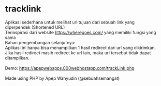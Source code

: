 # tracklink
Aplikasi sederhana untuk melihat url tujuan dari sebuah link yang diperpendek (Shortened URL)
<br>
Terinspirasi dari website https://wheregoes.com/ yang memiliki fungsi yang sama
<br>
Bahan pengembangan selanjutnya:
<br>
Aplikasi ini hanya bisa menampilkan 1 hasil redirect dari url yang dikirimkan. Jika hasil redirect masih redirect ke url lain, maka url tersebut tidak dapat ditampilkan.
<br>
<br>
Demo: https://apepwebapps.000webhostapp.com/trackLink.php
<br><br>
Made using PHP
by Apep Wahyudin (@sebuahsemangat)
